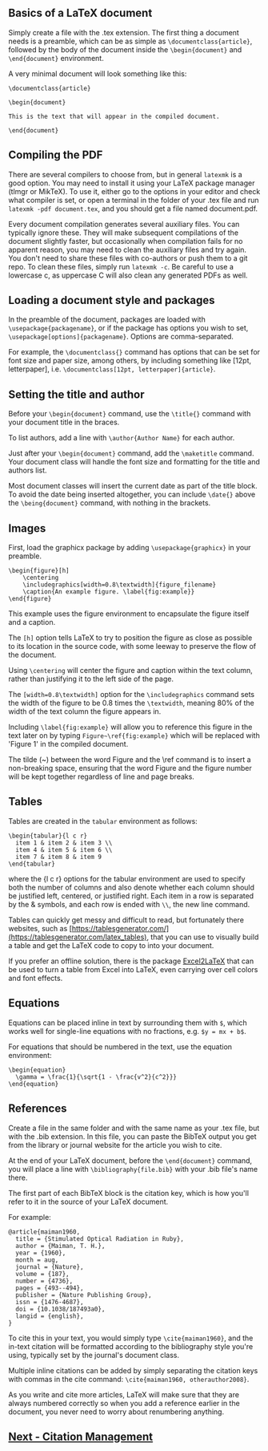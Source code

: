 ## Basics of a LaTeX document

Simply create a file with the .tex extension. The first thing a document needs is a preamble, which can be as simple as `\documentclass{article}`, followed by the body of the document inside the `\begin{document}` and `\end{document}` environment.

A very minimal document will look something like this: 
```
\documentclass{article}

\begin{document}

This is the text that will appear in the compiled document.

\end{document}
```

## Compiling the PDF

There are several compilers to choose from, but in general `latexmk` is a good option. You may need to install it using your LaTeX package manager (tlmgr or MikTeX).
To use it, either go to the options in your editor and check what compiler is set, or open a terminal in the folder of your .tex file and run `latexmk -pdf document.tex`, and you should get a file named document.pdf.

Every document compilation generates several auxiliary files. You can typically ignore these. They will make subsequent compilations of the document slightly faster, but occasionally when compilation fails for no apparent reason, you may need to clean the auxiliary files and try again. You don't need to share these files with co-authors or push them to a git repo.
To clean these files, simply run `latexmk -c`. Be careful to use a lowercase c, as uppercase C will also clean any generated PDFs as well.

## Loading a document style and packages

In the preamble of the document, packages are loaded with `\usepackage{packagename}`, or if the package has options you wish to set, `\usepackage[options]{packagename}`. Options are comma-separated.

For example, the `\documentclass{}` command has options that can be set for font size and paper size, among others, by including something like [12pt, letterpaper], i.e. `\documentclass[12pt, letterpaper]{article}`.

## Setting the title and author

Before your `\begin{document}` command, use the `\title{}` command with your document title in the braces.

To list authors, add a line with `\author{Author Name}` for each author.

Just after your `\begin{document}` command, add the `\maketitle` command. Your document class will handle the font size and formatting for the title and authors list. 

Most document classes will insert the current date as part of the title block. To avoid the date being inserted altogether, you can include `\date{}` above the `\being{document}` command, with nothing in the brackets.

## Images

First, load the graphicx package by adding `\usepackage{graphicx}` in your preamble.

```
\begin{figure}[h]
	\centering
	\includegraphics[width=0.8\textwidth]{figure_filename}
	\caption{An example figure. \label{fig:example}}
\end{figure}
```

This example uses the figure environment to encapsulate the figure itself and a caption.

The `[h]` option tells LaTeX to try to position the figure as close as possible to its location in the source code, with some leeway to preserve the flow of the document.

Using `\centering` will center the figure and caption within the text column, rather than justifying it to the left side of the page.

The `[width=0.8\textwidth]` option for the `\includegraphics` command sets the width of the figure to be 0.8 times the `\textwidth`, meaning 80% of the width of the text column the figure appears in.

Including `\label{fig:example}` will allow you to reference this figure in the text later on by typing `Figure~\ref{fig:example}` which will be replaced with 'Figure 1' in the compiled document.

The tilde (~) between the word Figure and the \ref command is to insert a non-breaking space, ensuring that the word Figure and the figure number will be kept together regardless of line and page breaks.

## Tables

Tables are created in the `tabular` environment as follows: 

```
\begin{tabular}{l c r}
  item 1 & item 2 & item 3 \\
  item 4 & item 5 & item 6 \\
  item 7 & item 8 & item 9
\end{tabular}
```
where the {l c r} options for the tabular environment are used to specify both the number of columns and also denote whether each column should be justified left, centered, or justified right.
Each item in a row is separated by the & symbols, and each row is ended with `\\`, the new line command.

Tables can quickly get messy and difficult to read, but fortunately there websites, such as [https://tablesgenerator.com/](https://tablesgenerator.com/latex_tables), that you can use to visually build a table and get the LaTeX code to copy to into your document.

If you prefer an offline solution, there is the package [Excel2LaTeX](https://ctan.org/pkg/excel2latex) that can be used to turn a table from Excel into LaTeX, even carrying over cell colors and font effects.

## Equations

Equations can be placed inline in text by surrounding them with `$`, which works well for single-line equations with no fractions, e.g. `$y = mx + b$`.

For equations that should be numbered in the text, use the equation environment:
```
\begin{equation}
  \gamma = \frac{1}{\sqrt{1 - \frac{v^2}{c^2}}}
\end{equation}
```

## References

Create a file in the same folder and with the same name as your .tex file, but with the .bib extension.
In this file, you can paste the BibTeX output you get from the library or journal website for the article you wish to cite.

At the end of your LaTeX document, before the `\end{document}` command, you will place a line with `\bibliography{file.bib}` with your .bib file's name there.

The first part of each BibTeX block is the citation key, which is how you'll refer to it in the source of your LaTeX document.

For example:
```
@article{maiman1960,
  title = {Stimulated Optical Radiation in Ruby},
  author = {Maiman, T. H.},
  year = {1960},
  month = aug,
  journal = {Nature},
  volume = {187},
  number = {4736},
  pages = {493--494},
  publisher = {Nature Publishing Group},
  issn = {1476-4687},
  doi = {10.1038/187493a0},
  langid = {english},
}
```

To cite this in your text, you would simply type `\cite{maiman1960}`, and the in-text citation will be formatted according to the bibliography style you're using, typically set by the journal's document class.

Multiple inline citations can be added by simply separating the citation keys with commas in the cite command: `\cite{maiman1960, otherauthor2008}`.

As you write and cite more articles, LaTeX will make sure that they are always numbered correctly so when you add a reference earlier in the document, you never need to worry about renumbering anything.

## [Next - Citation Management](citations.md)
